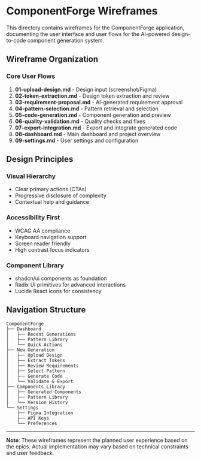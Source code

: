 # ComponentForge Wireframes

This directory contains wireframes for the ComponentForge application, documenting the user interface and user flows for the AI-powered design-to-code component generation system.

## Wireframe Organization

### Core User Flows

1. **01-upload-design.md** - Design input (screenshot/Figma)
2. **02-token-extraction.md** - Design token extraction and review
3. **03-requirement-proposal.md** - AI-generated requirement approval
4. **04-pattern-selection.md** - Pattern retrieval and selection
5. **05-code-generation.md** - Component generation and preview
6. **06-quality-validation.md** - Quality checks and fixes
7. **07-export-integration.md** - Export and integrate generated code
8. **08-dashboard.md** - Main dashboard and project overview
9. **09-settings.md** - User settings and configuration

## Design Principles

### Visual Hierarchy
- Clear primary actions (CTAs)
- Progressive disclosure of complexity
- Contextual help and guidance

### Accessibility First
- WCAG AA compliance
- Keyboard navigation support
- Screen reader friendly
- High contrast focus indicators

### Component Library
- shadcn/ui components as foundation
- Radix UI primitives for advanced interactions
- Lucide React icons for consistency

## Navigation Structure

```
ComponentForge
├── Dashboard
│   ├── Recent Generations
│   ├── Pattern Library
│   └── Quick Actions
├── New Generation
│   ├── Upload Design
│   ├── Extract Tokens
│   ├── Review Requirements
│   ├── Select Pattern
│   ├── Generate Code
│   └── Validate & Export
├── Components Library
│   ├── Generated Components
│   ├── Pattern Library
│   └── Version History
└── Settings
    ├── Figma Integration
    ├── API Keys
    └── Preferences
```

---

**Note**: These wireframes represent the planned user experience based on the epics. Actual implementation may vary based on technical constraints and user feedback.
